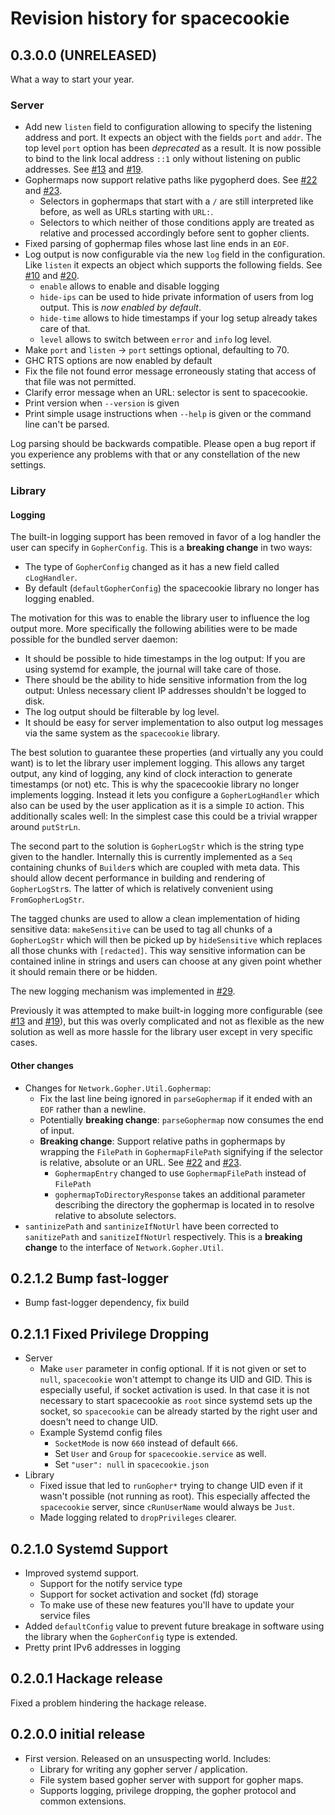 # Revision history for spacecookie

## 0.3.0.0 (UNRELEASED)

What a way to start your year.

### Server

* Add new `listen` field to configuration allowing to specify the
  listening address and port. It expects an object with the fields
  `port` and `addr`. The top level `port` option has been *deprecated*
  as a result. It is now possible to bind to the link local address
  `::1` only without listening on public addresses.
  See [#13](https://github.com/sternenseemann/spacecookie/issues/13) and
  [#19](https://github.com/sternenseemann/spacecookie/pull/19).
* Gophermaps now support relative paths like pygopherd does.
  See [#22](https://github.com/sternenseemann/spacecookie/issues/22) and
  [#23](https://github.com/sternenseemann/spacecookie/pull/23).
  * Selectors in gophermaps that start with a `/` are still interpreted
    like before, as well as URLs starting with `URL:`.
  * Selectors to which neither of those conditions apply are treated as
    relative and processed accordingly before sent to gopher clients.
* Fixed parsing of gophermap files whose last line ends in an `EOF`.
* Log output is now configurable via the new `log` field in the
  configuration. Like `listen` it expects an object which supports the
  following fields.
  See [#10](https://github.com/sternenseemann/spacecookie/issues/10) and
  [#20](https://github.com/sternenseemann/spacecookie/pull/20).
  * `enable` allows to enable and disable logging
  * `hide-ips` can be used to hide private information of users from
    log output. This is *now enabled by default*.
  * `hide-time` allows to hide timestamps if your log setup already
    takes care of that.
  * `level` allows to switch between `error` and `info` log level.
* Make `port` and `listen` → `port` settings optional, defaulting to 70.
* GHC RTS options are now enabled by default
* Fix the file not found error message erroneously stating that access of that
  file was not permitted.
* Clarify error message when an URL: selector is sent to spacecookie.
* Print version when `--version` is given
* Print simple usage instructions when `--help` is given or the command line
  can't be parsed.

Log parsing should be backwards compatible. Please open a bug report if
you experience any problems with that or any constellation of the new
settings.

### Library

#### Logging

The built-in logging support has been removed in favor of a log handler the
user can specify in `GopherConfig`. This is a **breaking change** in two ways:

* The type of `GopherConfig` changed as it has a new field called
  `cLogHandler`.
* By default (`defaultGopherConfig`) the spacecookie library no longer
  has logging enabled.

The motivation for this was to enable the library user to influence the log
output more. More specifically the following abilities were to be made
possible for the bundled server daemon:

* It should be possible to hide timestamps in the log output: If you are
  using systemd for example, the journal will take care of those.
* There should be the ability to hide sensitive information from the log
  output: Unless necessary client IP addresses shouldn't be logged to
  disk.
* The log output should be filterable by log level.
* It should be easy for server implementation to also output log messages
  via the same system as the `spacecookie` library.

The best solution to guarantee these properties (and virtually any you could
want) is to let the library user implement logging. This allows any target
output, any kind of logging, any kind of clock interaction to generate
timestamps (or not) etc. This is why the spacecookie library no longer
implements logging. Instead it lets you configure a `GopherLogHandler`
which also can be used by the user application as it is a simple `IO`
action. This additionally scales well: In the simplest case this could
be a trivial wrapper around `putStrLn`.

The second part to the solution is `GopherLogStr` which is the string type
given to the handler. Internally this is currently implemented as a `Seq`
containing chunks of `Builder`s which are coupled with meta data. This
should allow decent performance in building and rendering of `GopherLogStr`s.
The latter of which is relatively convenient using `FromGopherLogStr`.

The tagged chunks are used to allow a clean implementation of hiding sensitive
data: `makeSensitive` can be used to tag all chunks of a `GopherLogStr` which
will then be picked up by `hideSensitive` which replaces all those chunks
with `[redacted]`. This way sensitive information can be contained inline in
strings and users can choose at any given point whether it should remain there
or be hidden.

The new logging mechanism was implemented in
[#29](https://github.com/sternenseemann/spacecookie/pull/29).

Previously it was attempted to make built-in logging more configurable
(see [#13](https://github.com/sternenseemann/spacecookie/issues/13) and
[#19](https://github.com/sternenseemann/spacecookie/pull/19)), but this
was overly complicated and not as flexible as the new solution as well
as more hassle for the library user except in very specific cases.

#### Other changes

* Changes for `Network.Gopher.Util.Gophermap`:
  * Fix the last line being ignored in `parseGophermap` if it ended with an
    `EOF` rather than a newline.
  * Potentially **breaking change**: `parseGophermap` now consumes the end of
    input.
  * **Breaking change**: Support relative paths in gophermaps by wrapping the
    `FilePath` in `GophermapFilePath` signifying if the selector is relative,
    absolute or an URL.
    See [#22](https://github.com/sternenseemann/spacecookie/issues/22) and
    [#23](https://github.com/sternenseemann/spacecookie/pull/23).
    * `GophermapEntry` changed to use `GophermapFilePath` instead of `FilePath`
    * `gophermapToDirectoryResponse` takes an additional parameter describing
      the directory the gophermap is located in to resolve relative to absolute
      selectors.
* `santinizePath` and `santinizeIfNotUrl` have been corrected to `sanitizePath`
  and `sanitizeIfNotUrl` respectively. This is a **breaking change** to the
  interface of `Network.Gopher.Util`.

## 0.2.1.2 Bump fast-logger

* Bump fast-logger dependency, fix build

## 0.2.1.1 Fixed Privilege Dropping

* Server
  * Make `user` parameter in config optional. If it is not given or set to `null`, `spacecookie` won't attempt
    to change its UID and GID. This is especially useful, if socket activation is used. In that case it is not
    necessary to start spacecookie as `root` since systemd sets up the socket, so `spacecookie` can be already
    started by the right user and doesn't need to change UID.
  * Example Systemd config files
    * `SocketMode` is now `660` instead of default `666`.
    * Set `User` and `Group` for `spacecookie.service` as well.
    * Set `"user": null` in `spacecookie.json`
* Library
  * Fixed issue that led to `runGopher*` trying to change UID even if it wasn't possible (not running as root).
    This especially affected the `spacecookie` server, since `cRunUserName` would always be `Just`.
  * Made logging related to `dropPrivileges` clearer.

## 0.2.1.0 Systemd Support

* Improved systemd support.
  * Support for the notify service type
  * Support for socket activation and socket (fd) storage
  * To make use of these new features you'll have to update your service files
* Added `defaultConfig` value to prevent future breakage in software using the
  library when the `GopherConfig` type is extended.
* Pretty print IPv6 addresses in logging

## 0.2.0.1 Hackage release

Fixed a problem hindering the hackage release.

## 0.2.0.0 initial release

* First version. Released on an unsuspecting world. Includes:
  * Library for writing any gopher server / application.
  * File system based gopher server with support for gopher maps.
  * Supports logging, privilege dropping, the gopher protocol and common extensions.

